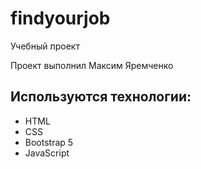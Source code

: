 # findyourjob
Учебный проект

Проект выполнил Максим Яремченко
## Используются технологии:
- HTML
- CSS
- Bootstrap 5
- JavaScript
